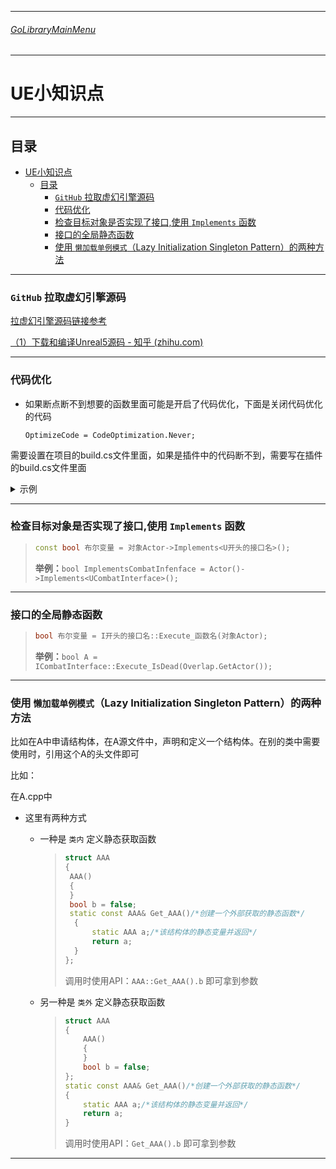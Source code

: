 ___________________________________________________________________________________________
###### [GoLibraryMainMenu](../_LibraryMainMenu_.md)
___________________________________________________________________________________________
# UE小知识点
___________________________________________________________________________________________


## 目录

- [UE小知识点](#ue小知识点)
  - [目录](#目录)
    - [`GitHub` 拉取虚幻引擎源码](#github-拉取虚幻引擎源码)
    - [代码优化](#代码优化)
    - [检查目标对象是否实现了接口,使用 `Implements` 函数](#检查目标对象是否实现了接口使用-implements-函数)
    - [接口的全局静态函数](#接口的全局静态函数)
    - [使用 `懒加载单例模式`（Lazy Initialization Singleton Pattern）的两种方法](#使用-懒加载单例模式lazy-initialization-singleton-pattern的两种方法)



___________________________________________________________________________________________

### `GitHub` 拉取虚幻引擎源码

[拉虚幻引擎源码链接参考](https://www.bilibili.com/video/BV1ACt9eHE7J/?spm_id_from=333.999.0.0&vd_source=9e1e64122d802b4f7ab37bd325a89e6c)

[（1）下载和编译Unreal5源码 - 知乎 (zhihu.com)](https://zhuanlan.zhihu.com/p/543310246)

------

### 代码优化

- 如果断点断不到想要的函数里面可能是开启了代码优化，下面是关闭代码优化的代码

  ```
  OptimizeCode = CodeOptimization.Never;
  ```

需要设置在项目的build.cs文件里面，如果是插件中的代码断不到，需要写在插件的build.cs文件里面

<details>
<summary>示例</summary>

> ```c#
> // Copyright Epic Games, Inc. All Rights Reserved.
> 
> using UnrealBuildTool;
> 
> public class Aura : ModuleRules
> {
>     public Aura(ReadOnlyTargetRules Target) : base(Target)
>     {
>        PCHUsage = PCHUsageMode.UseExplicitOrSharedPCHs;
>        OptimizeCode = CodeOptimization.Never;/*关闭代码优化,防止断点断不到*/
>        PublicDependencyModuleNames.AddRange(new string[] { "Core", "CoreUObject", "Engine", "InputCore"});
>        //增强输入模块
>        PrivateDependencyModuleNames.AddRange(new string[] { "EnhancedInput" });
>        //GAS模块
>        PrivateDependencyModuleNames.AddRange(new string[] { "GameplayTags", "GameplayTasks", "GameplayAbilities" });
>        //NaviMesh导航模块
>        PrivateDependencyModuleNames.AddRange(new string[] { "NavigationSystem" });
>        //Niagara粒子模块
>        PrivateDependencyModuleNames.AddRange(new string[] { "Niagara" });
>        // Uncomment if you are using Slate UI
>         PrivateDependencyModuleNames.AddRange(new string[] { "Slate", "SlateCore" });
>        
>        // Uncomment if you are using online features
>        // PrivateDependencyModuleNames.Add("OnlineSubsystem");
> 
>        // To include OnlineSubsystemSteam, add it to the plugins section in your uproject file with the Enabled attribute set to true
>     }
> }
> ```

</details>

------

### 检查目标对象是否实现了接口,使用 `Implements` 函数

> ```CPP
> const bool 布尔变量 = 对象Actor->Implements<U开头的接口名>();
> ```
>
> **举例：**`bool ImplementsCombatInfenface = Actor()->Implements<UCombatInterface>();`

------

### 接口的全局静态函数

> ```CPP
> bool 布尔变量 = I开头的接口名::Execute_函数名(对象Actor);
> ```
>
> **举例：**`bool A = ICombatInterface::Execute_IsDead(Overlap.GetActor());`

------

### 使用 `懒加载单例模式`（Lazy Initialization Singleton Pattern）的两种方法

比如在A中申请结构体，在A源文件中，声明和定义一个结构体。在别的类中需要使用时，引用这个A的头文件即可

比如：

在A.cpp中

- 这里有两种方式

  - 一种是 `类内` 定义静态获取函数

    > ```CPP
    > struct AAA
    > {
    >  AAA()
    >  {
    >  }
    >  bool b = false;
    >  static const AAA& Get_AAA()/*创建一个外部获取的静态函数*/
    > 	{
    >  		static AAA a;/*该结构体的静态变量并返回*/
    > 	 	return a;
    > 	}
    > };
    > ```
    >
    > 调用时使用API：`AAA::Get_AAA().b`  即可拿到参数
    >
  
  - 另一种是 `类外` 定义静态获取函数
  
    > ```CPP
    > struct AAA
    > {
    >     AAA()
    >     {
    >     }
    >     bool b = false;
    > };
    > static const AAA& Get_AAA()/*创建一个外部获取的静态函数*/
    > {
    >     static AAA a;/*该结构体的静态变量并返回*/
    >     return a;
    > }
    > 
    > ```
    >
    > 调用时使用API：`Get_AAA().b`  即可拿到参数

------

